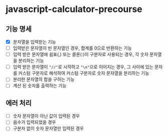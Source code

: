 # javascript-calculator-precourse

## 기능 명세

- [x] 문자열을 입력받는 기능
- [ ] 입력받은 문자열이 빈 문자열인 경우, 합계를 0으로 반환하는 기능
- [ ] 입력 받은 문자열에 쉼표(,) 또는 콜론(:)이 구분자로 사용되는 경우, 각 숫자 문자열을 분리하는 기능
- [ ] 입력 받은 문자열이 `"//"`로 시작하고 `"\n"`으로 이어지는 경우, 그 사이에 있는 문자를 커스텀 구분자로 해석하여 커스텀 구분자로 숫자 문자열을 분리하는 기능
- [ ] 분리한 문자열의 합을 구하는 기능
- [ ] 계산 된 숫자를 출력하는 기능

## 에러 처리

- [ ] 숫자 문자열이 아닌 값이 입력된 경우
- [ ] 음수가 입력되었을 경우
- [ ] 구분자 없이 숫자 문자열만 입력된 경우
